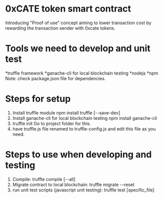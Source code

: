 # 0xCATE token smart contract
Introducing "Proof of use" concept aiming to lower transaction cost by rewarding the transaction sender with 0xcate tokens.

# Tools we need to develop and unit test
*truffle framework
*ganache-cli for local blockchain testing
*nodejs
*npm
Note: check package.json file for dependencies.

# Steps for setup
1. Install truffle module
 npm install truffle [--save-dev]
 2. Install ganache-cli for local blockchain testing
  npm install ganache-cli
2. truffle init
 Go to project folder for this.
3. have truffle.js file renamed to truffle-config.js and edit this file as you need.

# Steps to use when developing and testing
1. Compile:
	truffle compile [--all]
2. Migrate contract to local blockchain:
	truffle migrate --reset
3. run unit test scripts (javascript unit testing):
	truffle test [specific_file]
